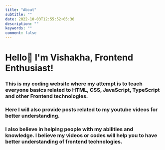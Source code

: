 ```yaml
---
title: "About"
subtitle: ""
date: 2022-10-03T12:55:52+05:30
description: ""
keywords: ""
comment: false
---
```


# Hello👋 I'm Vishakha, Frontend Enthusiast! <br />

### This is my coding website where my attempt is to teach everyone basics related to HTML, CSS, JavaScript, TypeScript and other Frontend technologies.

### Here I will also provide posts related to my youtube videos for better understanding.

### I also believe in helping people with my abilities and knowledge. I believe my videos or codes will help you to have better understanding of frontend technologies.
